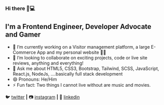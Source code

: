 ### Hi there 👋💻

<!--
**Zaid837/Zaid837** is a ✨ _special_ ✨ repository because its `README.md` (this file) appears on your GitHub profile.-->

## I'm a Frontend Engineer, Developer Advocate and Gamer 

- 🔭 I’m currently working on a Visitor management platform, a large E-Commerce App and my personal website 👨‍💻
- 👯 I’m looking to collaborate on exciting projects, code or live site reviews, anything and everything!
- 💬 Ask me about HTML5, CSS3, Bootstrap, Tailwind, SCSS, JavaScript, React.js, NodeJs, ....basically full stack development
- 😄 Pronouns: He/Him
- ⚡ Fun fact: Two things I cannot live without are music and movies.

🐦 [twitter][twitter] **|** 
📷 [instagram][instagram] **|** 
👔 [linkedin][linkedin]

[twitter]: https://twitter.com/Zaid_tamilore
[instagram]: https://instagram.com/zaid_tamilore
[linkedin]: https://linkedin.com/in/tamilorezaid
